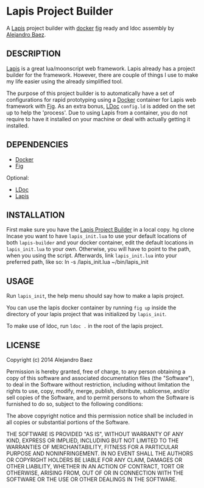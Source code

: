 Lapis Project Builder
======================
A [Lapis](http://leafo.net/lapis/) project builder with [docker](https://www.docker.com/)
 [fig](http://www.fig.sh/) ready and ldoc assembly by
[Alejandro Baez](https://twitter.com/a_baez).

## DESCRIPTION
[Lapis](http://leafo.net/lapis) is a great lua/moonscript web framework. Lapis
already has a project builder for the framework. However, there are couple of
things I use to make my life easier using the already simplified tool.

The purpose of this project builder is to automatically have a set of
configurations for rapid prototyping using a
[Docker](https://www.docker.com/) container for Lapis
 web framework with [Fig](http://www.fig.sh/). As an extra bonus, [LDoc](http://stevedonovan.github.io/ldoc/index.html)
 `config.ld` is added on the set up to help the 'process'. Due to using Lapis
 from a container, you do not require to have it installed on your machine or
 deal with actually getting it installed.

## DEPENDENCIES

*   [Docker](https://www.docker.com/)
*   [Fig](http://www.fig.sh/)

Optional:

*   [LDoc](http://stevedonovan.github.io/ldoc/index.html)
*   [Lapis](http://leafo.net/lapis/)

## INSTALLATION
First make sure you have the [Lapis Project Builder]() in a local copy.
    hg clone <lapis-builder> <your location>
Incase you want to have `lapis_init.lua` to use your default locations of both
`lapis-builder` and your docker container, edit the default locations in
`lapis_init.lua` to your own. Otherwise, you will have to point to the path,
when you using the script. Afterwards, link `lapis_init.lua` into your
preferred path, like so:
    ln -s <lapis-builder literal location>/lapis_init.lua ~/bin/lapis_init

## USAGE
Run `lapis_init`, the help menu should say how to make a lapis project.

You can use the lapis docker container by running `fig up` inside the
directory of your lapis project that was initialized by `lapis_init`.

To make use of ldoc, run `ldoc .` in the root of the lapis project.


## LICENSE
Copyright (c) 2014 Alejandro Baez

Permission is hereby granted, free of charge, to any person obtaining a copy
of this software and associated documentation files (the "Software"), to deal
in the Software without restriction, including without limitation the rights
to use, copy, modify, merge, publish, distribute, sublicense, and/or sell
copies of the Software, and to permit persons to whom the Software is
furnished to do so, subject to the following conditions:

The above copyright notice and this permission notice shall be included in
all copies or substantial portions of the Software.

THE SOFTWARE IS PROVIDED "AS IS", WITHOUT WARRANTY OF ANY KIND, EXPRESS OR
IMPLIED, INCLUDING BUT NOT LIMITED TO THE WARRANTIES OF MERCHANTABILITY,
FITNESS FOR A PARTICULAR PURPOSE AND NONINFRINGEMENT. IN NO EVENT SHALL THE
AUTHORS OR COPYRIGHT HOLDERS BE LIABLE FOR ANY CLAIM, DAMAGES OR OTHER
LIABILITY, WHETHER IN AN ACTION OF CONTRACT, TORT OR OTHERWISE, ARISING FROM,
OUT OF OR IN CONNECTION WITH THE SOFTWARE OR THE USE OR OTHER DEALINGS IN
THE SOFTWARE.


